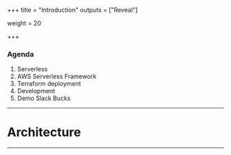 +++
title = "Introduction"
outputs = ["Reveal"]

weight = 20

+++

### Agenda

1. Serverless
2. AWS Serverless Framework
3. Terraform deployment
4. Development
5. Demo Slack Bucks 

---

# Architecture

---

